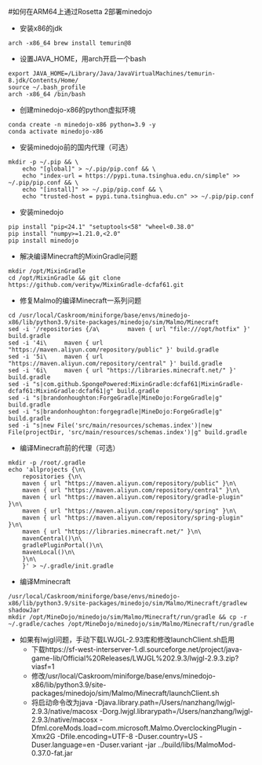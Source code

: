 #如何在ARM64上通过Rosetta 2部署minedojo

- 安装x86的jdk
```
arch -x86_64 brew install temurin@8
```
- 设置JAVA_HOME，用arch开启一个bash
```
export JAVA_HOME=/Library/Java/JavaVirtualMachines/temurin-8.jdk/Contents/Home/
source ~/.bash_profile
arch -x86_64 /bin/bash
```
- 创建minedojo-x86的python虚拟环境
```
conda create -n minedojo-x86 python=3.9 -y
conda activate minedojo-x86
```
- 安装minedojo前的国内代理（可选）
```
mkdir -p ~/.pip && \
    echo "[global]" > ~/.pip/pip.conf && \
    echo "index-url = https://pypi.tuna.tsinghua.edu.cn/simple" >> ~/.pip/pip.conf && \
    echo "[install]" >> ~/.pip/pip.conf && \
    echo "trusted-host = pypi.tuna.tsinghua.edu.cn" >> ~/.pip/pip.conf
```
- 安装minedojo
```
pip install "pip<24.1" "setuptools<58" "wheel<0.38.0"
pip install "numpy>=1.21.0,<2.0"
pip install minedojo
```
- 解决编译Minecraft的MixinGradle问题
```
mkdir /opt/MixinGradle
cd /opt/MixinGradle && git clone https://github.com/verityw/MixinGradle-dcfaf61.git
```
- 修复Malmo的编译Minecraft一系列问题
```
cd /usr/local/Caskroom/miniforge/base/envs/minedojo-x86/lib/python3.9/site-packages/minedojo/sim/Malmo/Minecraft
sed -i '/repositories {/a\        maven { url "file:///opt/hotfix" }' build.gradle
sed -i '4i\     maven { url "https://maven.aliyun.com/repository/public" }' build.gradle
sed -i '5i\     maven { url "https://maven.aliyun.com/repository/central" }' build.gradle
sed -i '6i\     maven { url "https://libraries.minecraft.net/" }' build.gradle
sed -i "s|com.github.SpongePowered:MixinGradle:dcfaf61|MixinGradle-dcfaf61:MixinGradle:dcfaf61|g" build.gradle
sed -i "s|brandonhoughton:ForgeGradle|MineDojo:ForgeGradle|g" build.gradle
sed -i "s|brandonhoughton:forgegradle|MineDojo:ForgeGradle|g" build.gradle
sed -i "s|new File('src/main/resources/schemas.index')|new File(projectDir, 'src/main/resources/schemas.index')|g" build.gradle
```
- 编译Minecraft前的代理（可选）
```
mkdir -p /root/.gradle
echo 'allprojects {\n\
    repositories {\n\
    maven { url "https://maven.aliyun.com/repository/public" }\n\
    maven { url "https://maven.aliyun.com/repository/central" }\n\
    maven { url "https://maven.aliyun.com/repository/gradle-plugin" }\n\
    maven { url "https://maven.aliyun.com/repository/spring" }\n\
    maven { url "https://maven.aliyun.com/repository/spring-plugin" }\n\
    maven { url "https://libraries.minecraft.net/" }\n\
    mavenCentral()\n\
    gradlePluginPortal()\n\
    mavenLocal()\n\
    }\n\
    }' > ~/.gradle/init.gradle
```
- 编译Mminecraft
```
/usr/local/Caskroom/miniforge/base/envs/minedojo-x86/lib/python3.9/site-packages/minedojo/sim/Malmo/Minecraft/gradlew shadowJar
mkdir /opt/MineDojo/minedojo/sim/Malmo/Minecraft/run/gradle && cp -r ~/.gradle/caches /opt/MineDojo/minedojo/sim/Malmo/Minecraft/run/gradle
```
- 如果有lwjgl问题，手动下载LWJGL-2.93库和修改launchClient.sh启用
    - 下载https://sf-west-interserver-1.dl.sourceforge.net/project/java-game-lib/Official%20Releases/LWJGL%202.9.3/lwjgl-2.9.3.zip?viasf=1
    - 修改/usr/local/Caskroom/miniforge/base/envs/minedojo-x86/lib/python3.9/site-packages/minedojo/sim/Malmo/Minecraft/launchClient.sh
    - 将启动命令改为java -Djava.library.path=/Users/nanzhang/lwjgl-2.9.3/native/macosx -Dorg.lwjgl.librarypath=/Users/nanzhang/lwjgl-2.9.3/native/macosx -Dfml.coreMods.load=com.microsoft.Malmo.OverclockingPlugin -Xmx2G -Dfile.encoding=UTF-8 -Duser.country=US -Duser.language=en -Duser.variant -jar ../build/libs/MalmoMod-0.37.0-fat.jar